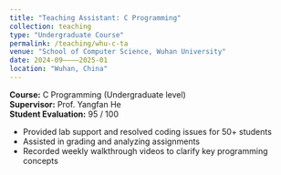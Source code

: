 ```yaml
---
title: "Teaching Assistant: C Programming"
collection: teaching
type: "Undergraduate Course"
permalink: /teaching/whu-c-ta
venue: "School of Computer Science, Wuhan University"
date: 2024-09————2025-01
location: "Wuhan, China"
---
```


**Course:** C Programming (Undergraduate level)  
**Supervisor:** Prof. Yangfan He  
**Student Evaluation:** 95 / 100  

- Provided lab support and resolved coding issues for 50+ students  
- Assisted in grading and analyzing assignments  
- Recorded weekly walkthrough videos to clarify key programming concepts  
